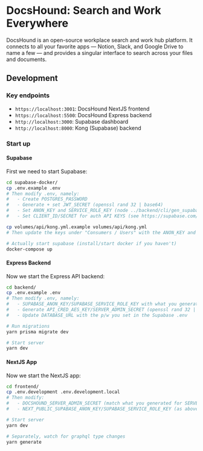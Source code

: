 # DocsHound: Search and Work Everywhere

DocsHound is an open-source workplace search and work hub platform. It connects to all your favorite apps — Notion, Slack, and Google Drive to name a few — and provides a singular interface to search across your files and documents.

## Development

### Key endpoints

- `https://localhost:3001`: DocsHound NextJS frontend
- `https://localhost:5500`: DocsHound Express backend
- `http://localhost:3000`: Supabase dashboard
- `http://localhost:8000`: Kong (Supabase) backend

### Start up

#### Supabase

First we need to start Supabase:

```sh
cd supabase-docker/
cp .env.example .env
# Then modify .env, namely:
#   - Create POSTGRES_PASSWORD
#   - Generate + set JWT_SECRET (openssl rand 32 | base64)
#   - Set ANON_KEY and SERVICE_ROLE_KEY (node ../backend/cli/gen_supabase_keys.js <JWT SECRET>)
#   - Set CLIENT_ID/SECRET for auth API KEYS (see https://supabase.com/docs/guides/auth/auth-google)

cp volumes/api/kong.yml.example volumes/api/kong.yml
# Then update the keys under "Consumers / Users" with the ANON_KEY and SERVICE_ROLE_KEY

# Actually start supabase (install/start docker if you haven't)
docker-compose up
```

#### Express Backend

Now we start the Express API backend:

```sh
cd backend/
cp .env.example .env
# Then modify .env, namely:
#   - SUPABASE_ANON_KEY/SUPABASE_SERVICE_ROLE_KEY with what you generated above
#   - Generate API_CRED_AES_KEY/SERVER_ADMIN_SECRET (openssl rand 32 | base64)
#   - Update DATABASE_URL with the p/w you set in the Supabase .env

# Run migrations
yarn prisma migrate dev

# Start server
yarn dev
```

#### NextJS App

Now we start the NextJS app:

```sh
cd frontend/
cp .env.development .env.development.local
# Then modify:
#   - DOCSHOUND_SERVER_ADMIN_SECRET (match what you generated for SERVER_ADMIN_SECRET)
#   - NEXT_PUBLIC_SUPABASE_ANON_KEY/SUPABASE_SERVICE_ROLE_KEY (as above)

# Start server
yarn dev

# Separately, watch for graphql type changes
yarn generate
```
